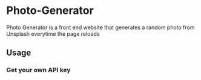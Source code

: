 # Photo-Generator
Photo Generator is a front end website that generates a random photo from Unsplash everytime the page reloads

## Usage
### Get your own API key
